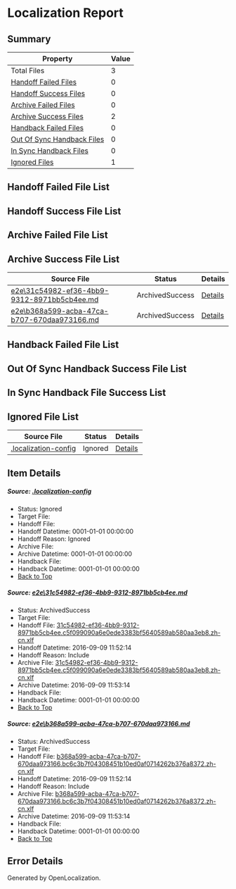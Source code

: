 # <a name='report-top'></a> Localization Report

## Summary
 Property | Value 
 -------- | ----- 
 Total Files | 3
[ Handoff Failed Files ](#handoff-failed-list)| 0
[ Handoff Success Files ](#handoff-success-list)| 0
[ Archive Failed Files ](#archive-failed-list)| 0
[ Archive Success Files ](#archive-success-list)| 2
[ Handback Failed Files ](#handback-failed-list)| 0
[ Out Of Sync Handback Files ](#outofsync-handback-success-list)| 0
[ In Sync Handback Files ](#insync-handback-success-list)| 0
[ Ignored Files ](#ignored-list)| 1

## <a name='handoff-failed-list'></a> Handoff Failed File List

## <a name='handoff-success-list'></a> Handoff Success File List

## <a name='archive-failed-list'></a> Archive Failed File List

## <a name='archive-success-list'></a> Archive Success File List
 Source File | Status | Details 
 ----------- | ------ | ------- 
 [e2e\31c54982-ef36-4bb9-9312-8971bb5cb4ee.md](https://github.com/OpenLocalizationTestOrg/ol-test0/blob/6a115dca009ad12782daaf77a37e8b49fdc230b7/e2e/31c54982-ef36-4bb9-9312-8971bb5cb4ee.md) | ArchivedSuccess | [Details](#87663dc231b28d5c477ff004627f77db681ce9311)
 [e2e\b368a599-acba-47ca-b707-670daa973166.md](https://github.com/OpenLocalizationTestOrg/ol-test0/blob/6a115dca009ad12782daaf77a37e8b49fdc230b7/e2e/b368a599-acba-47ca-b707-670daa973166.md) | ArchivedSuccess | [Details](#d23cb87432921dd8506ce8fa7128988b0d933a372)

## <a name='handback-failed-list'></a> Handback Failed File List

## <a name='outofsync-handback-success-list'></a> Out Of Sync Handback Success File List

## <a name='insync-handback-success-list'></a> In Sync Handback File Success List

## <a name='ignored-list'></a> Ignored File List
 Source File | Status | Details 
 ----------- | ------ | ------- 
 [.localization-config](https://github.com/OpenLocalizationTestOrg/ol-test0/blob/6a115dca009ad12782daaf77a37e8b49fdc230b7/.localization-config) | Ignored | [Details](#c268a05ecaa7ec85942ed632c29928ee5bd6da8d0)

## Item Details
##### <a name='c268a05ecaa7ec85942ed632c29928ee5bd6da8d0'></a> Source: [.localization-config](https://github.com/OpenLocalizationTestOrg/ol-test0/blob/6a115dca009ad12782daaf77a37e8b49fdc230b7/.localization-config)
* Status: Ignored
* Target File: 
* Handoff File: 
* Handoff Datetime: 0001-01-01 00:00:00
* Handoff Reason: Ignored
* Archive File: 
* Archive Datetime: 0001-01-01 00:00:00
* Handback File: 
* Handback Datetime: 0001-01-01 00:00:00
* [Back to Top](#report-top)

##### <a name='87663dc231b28d5c477ff004627f77db681ce9311'></a> Source: [e2e\31c54982-ef36-4bb9-9312-8971bb5cb4ee.md](https://github.com/OpenLocalizationTestOrg/ol-test0/blob/6a115dca009ad12782daaf77a37e8b49fdc230b7/e2e/31c54982-ef36-4bb9-9312-8971bb5cb4ee.md)
* Status: ArchivedSuccess
* Target File: 
* Handoff File: [31c54982-ef36-4bb9-9312-8971bb5cb4ee.c5f099090a6e0ede3383bf5640589ab580aa3eb8.zh-cn.xlf](https://github.com/OpenLocalizationTestOrg/ol-test0-handoff/blob/5b660a4c6a738147db892a7960df46692b39949a/ol-handoff/OpenLocalizationTestOrg/ol-test0-zhcn/yuwzho/ht/31c54982-ef36-4bb9-9312-8971bb5cb4ee.c5f099090a6e0ede3383bf5640589ab580aa3eb8.zh-cn.xlf)
* Handoff Datetime: 2016-09-09 11:52:14
* Handoff Reason: Include
* Archive File: [31c54982-ef36-4bb9-9312-8971bb5cb4ee.c5f099090a6e0ede3383bf5640589ab580aa3eb8.zh-cn.xlf](https://github.com/OpenLocalizationTestOrg/ol-test0-handoff/blob/ac3663aa89aefea1c5812e390d548bf7eb01d1a3/ol-archive/OpenLocalizationTestOrg/ol-test0-zhcn/yuwzho/ht/31c54982-ef36-4bb9-9312-8971bb5cb4ee.c5f099090a6e0ede3383bf5640589ab580aa3eb8.zh-cn.xlf)
* Archive Datetime: 2016-09-09 11:53:14
* Handback File: 
* Handback Datetime: 0001-01-01 00:00:00
* [Back to Top](#report-top)

##### <a name='d23cb87432921dd8506ce8fa7128988b0d933a372'></a> Source: [e2e\b368a599-acba-47ca-b707-670daa973166.md](https://github.com/OpenLocalizationTestOrg/ol-test0/blob/6a115dca009ad12782daaf77a37e8b49fdc230b7/e2e/b368a599-acba-47ca-b707-670daa973166.md)
* Status: ArchivedSuccess
* Target File: 
* Handoff File: [b368a599-acba-47ca-b707-670daa973166.bc6c3b7f04308451b10ed0af0714262b376a8372.zh-cn.xlf](https://github.com/OpenLocalizationTestOrg/ol-test0-handoff/blob/5b660a4c6a738147db892a7960df46692b39949a/ol-handoff/OpenLocalizationTestOrg/ol-test0-zhcn/yuwzho/ht/b368a599-acba-47ca-b707-670daa973166.bc6c3b7f04308451b10ed0af0714262b376a8372.zh-cn.xlf)
* Handoff Datetime: 2016-09-09 11:52:14
* Handoff Reason: Include
* Archive File: [b368a599-acba-47ca-b707-670daa973166.bc6c3b7f04308451b10ed0af0714262b376a8372.zh-cn.xlf](https://github.com/OpenLocalizationTestOrg/ol-test0-handoff/blob/ac3663aa89aefea1c5812e390d548bf7eb01d1a3/ol-archive/OpenLocalizationTestOrg/ol-test0-zhcn/yuwzho/ht/b368a599-acba-47ca-b707-670daa973166.bc6c3b7f04308451b10ed0af0714262b376a8372.zh-cn.xlf)
* Archive Datetime: 2016-09-09 11:53:14
* Handback File: 
* Handback Datetime: 0001-01-01 00:00:00
* [Back to Top](#report-top)


## Error Details

Generated by OpenLocalization.
